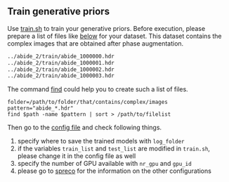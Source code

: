 ## Train generative priors

Use [train.sh](train.sh) to train your generative priors. Before execution, please prepare a list of files like [below](../../mics/filelist/abide_complex_list) for your dataset. This dataset contains the complex images that are obtained after phase augmentation.

```txt
../abide_2/train/abide_1000000.hdr
../abide_2/train/abide_1000001.hdr
../abide_2/train/abide_1000002.hdr
../abide_2/train/abide_1000003.hdr
```

The command [find](https://linuxize.com/post/how-to-find-files-in-linux-using-the-command-line/) could help you to create such a list of files.

```shell
folder=/path/to/folder/that/contains/complex/images
pattern="abide_*.hdr"
find $path -name $pattern | sort > /path/to/filelist
```

Then go to the [config file](../configs/sde.yaml) and check following things.

1. specify where to save the trained models with `log_folder`
2. if the variables `train_list` and `test_list` are modified in `train.sh`, please change it in the config file as well
3. specify the number of GPU available with `nr_gpu` and `gpu_id`
4. please go to [spreco](https://github.com/mrirecon/spreco) for the information on the other configurations